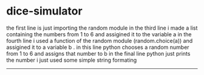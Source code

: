 # dice-simulator
the first line is just importing the random module
in the third line i made a list containing the numbers from 1 to 6 and assigined it to the variable a 
in the fourth line i used a function of the random module (random.choice(a)) and assigined it to a variable b . in this line python chooses a random number from 1 to 6 and assigns that number to b
in the final line python just prints the number i just used some simple string formating

******************
